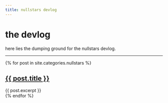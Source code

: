 ```yaml
---
title: nullstars devlog
---
```


# the devlog

here lies the dumping ground for the nullstars devlog. 

---

{% for post in site.categories.nullstars %}
<div class="blog-item">
	<h2 class="blog-title"><a href="{{ post.url }}">{{ post.title }}</a></h2>
	<div class="blog-desc">{{ post.excerpt }}</div>
</div>
{% endfor %}
